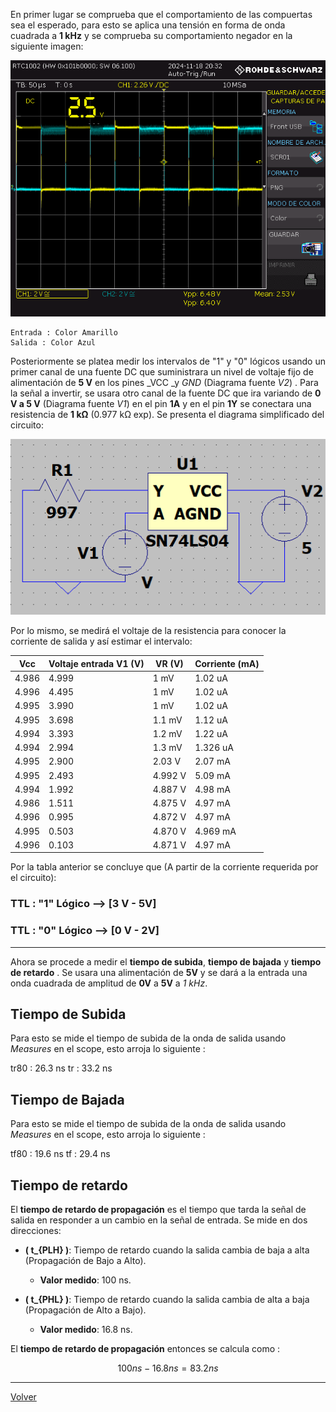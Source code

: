 En primer lugar se comprueba que el comportamiento de las compuertas sea el esperado, para esto se aplica una tensión en forma de onda cuadrada a **1 kHz** y se comprueba su comportamiento negador en la siguiente imagen:

![](Imagenes/SCR01.png)

	Entrada : Color Amarillo
	Salida : Color Azul

Posteriormente se platea medir los intervalos de "1" y "0" lógicos usando un primer canal de una fuente DC que suministrara un nivel de voltaje fijo de alimentación de **5 V** en los pines _VCC _y _GND_ (Diagrama fuente *V2*) .  Para la señal a invertir, se usara otro canal de la fuente DC que ira variando de **0 V a 5 V**  (Diagrama fuente *V1*) en el pin **1A**  y  en el pin  **1Y** se conectara una resistencia de **1 kΩ** (0.977 kΩ exp).  Se presenta el diagrama simplificado del circuito:

![](Imagenes/C1SN.png)


Por lo mismo, se medirá el voltaje de la resistencia para conocer la corriente de salida y así estimar el intervalo:

| **Vcc** | **Voltaje entrada V1 (V)** | **VR (V)** | **Corriente (mA)** |
| ------- | -------------------------- | ---------- | ------------------ |
| 4.986   | 4.999                      | 1 mV       | 1.02 uA            |
| 4.996   | 4.495                      | 1 mV       | 1.02 uA            |
| 4.995   | 3.990                      | 1 mV       | 1.02 uA            |
| 4.995   | 3.698                      | 1.1 mV     | 1.12 uA            |
| 4.994   | 3.393                      | 1.2 mV     | 1.22 uA            |
| 4.994   | 2.994                      | 1.3 mV     | 1.326 uA           |
| 4.995   | 2.900                      | 2.03 V     | 2.07 mA            |
| 4.995   | 2.493                      | 4.992 V    | 5.09 mA            |
| 4.994   | 1.992                      | 4.887 V    | 4.98 mA            |
| 4.986   | 1.511                      | 4.875 V    | 4.97 mA            |
| 4.996   | 0.995                      | 4.872 V    | 4.97 mA            |
| 4.995   | 0.503                      | 4.870 V    | 4.969 mA           |
| 4.996   | 0.103                      | 4.871 V    | 4.97 mA            |


Por la tabla anterior se concluye que (A partir de la corriente requerida por el circuito):

### TTL : "1" Lógico  --> [3 V - 5V]
### TTL : "0" Lógico  --> [0 V - 2V]

--- 

Ahora se procede a medir el **tiempo de subida**, **tiempo de bajada** y **tiempo de retardo** . Se usara una alimentación de **5V** y se dará a la entrada una onda cuadrada de amplitud de **0V** a **5V** a _1 kHz_.

## Tiempo de Subida

Para esto se mide el tiempo de subida de la onda de salida usando _Measures_ en el scope, esto arroja lo siguiente :

tr80 : 26.3 ns
tr : 33.2 ns
## Tiempo de Bajada

Para esto se mide el tiempo de subida de la onda de salida usando _Measures_ en el scope, esto arroja lo siguiente :

tf80 : 19.6 ns
tf : 29.4 ns

## Tiempo de retardo

El **tiempo de retardo de propagación** es el tiempo que tarda la señal de salida en responder a un cambio en la señal de entrada. Se mide en dos direcciones:

- **\( t_{PLH} \)**: Tiempo de retardo cuando la salida cambia de baja a alta (Propagación de Bajo a Alto).
  - **Valor medido**: 100 ns.

- **\( t_{PHL} \)**: Tiempo de retardo cuando la salida cambia de alta a baja (Propagación de Alto a Bajo).
  - **Valor medido**: 16.8 ns.
  
El **tiempo de retardo de propagación** entonces se calcula como :

$$ 100 ns - 16.8ns = 83.2 ns$$




---


[Volver](https://github.com/juamorenogo/Digital_2024_2/tree/main/Lab_01/SN70LS04)

